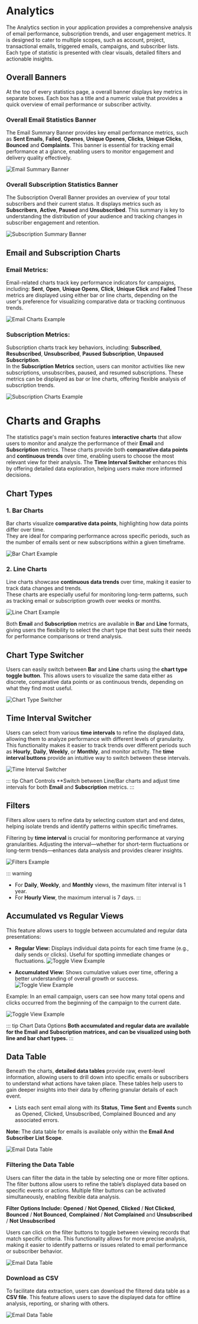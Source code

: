 # Analytics

The Analytics section in your application provides a comprehensive analysis of email performance, subscription trends, and user engagement metrics. It is designed to cater to multiple scopes, such as account, project, transactional emails, triggered emails, campaigns, and subscriber lists. Each type of statistic is presented with clear visuals, detailed filters and actionable insights.


## Overall Banners

At the top of every statistics page, a overall banner displays key metrics in separate boxes. Each box has a title and a numeric value that provides a quick overview of email performance or subscriber activity.

### **Overall Email Statistics Banner**

The Email Summary Banner provides key email performance metrics, such as **Sent Emails**, **Failed**, **Openes**, **Unique Openes**, **Clicks**, **Unique Clicks**, **Bounced** and **Complaints**. This banner is essential for tracking email performance at a glance, enabling users to monitor engagement and delivery quality effectively.

![Email Summary Banner](./statistics-email-overall-banner.webp)

### **Overall Subscription Statistics Banner**

The Subscription Overall Banner provides an overview of your total subscribers and their current status. It displays metrics such as **Subscribers**, **Active**, **Paused** and **Unsubscribed**. This summary is key to understanding the distribution of your audience and tracking changes in subscriber engagement and retention.


![Subscription Summary Banner](./statistics-subscription-overall-banner.webp)


## Email and Subscription Charts

### Email Metrics:
Email-related charts track key performance indicators for campaigns, including: **Sent**, **Open**, **Unique Opens**, **Click**, **Unique Click** and **Failed**
These metrics are displayed using either bar or line charts, depending on the user's preference for visualizing comparative data or tracking continuous trends.

![Email Charts Example](./statistics-email-bar-chart.webp)

### Subscription Metrics:
Subscription charts track key behaviors, including: **Subscribed**, **Resubscribed**, **Unsubscribed**, **Paused Subscription**, **Unpaused Subscription**.  
In the **Subscription Metrics** section, users can monitor activities like new subscriptions, unsubscribes, paused, and resumed subscriptions. These metrics can be displayed as bar or line charts, offering flexible analysis of subscription trends.


![Subscription Charts Example](./statistics-subscription-bar-chart.webp)


# Charts and Graphs

The statistics page's main section features **interactive charts** that allow users to monitor and analyze the performance of their **Email** and **Subscription** metrics. These charts provide both **comparative data points**  and **continuous trends** over time, enabling users to choose the most relevant view for their analysis. The **Time Interval Switcher** enhances this by offering detailed data exploration, helping users make more informed decisions.


## Chart Types

### 1. Bar Charts
Bar charts visualize **comparative data points**, highlighting how data points differ over time.  
They are ideal for comparing performance across specific periods, such as the number of emails sent or new subscriptions within a given timeframe.

![Bar Chart Example](./statistics-bar-chart-example.webp)

### 2. Line Charts
Line charts showcase **continuous data trends** over time, making it easier to track data changes and trends.  
These charts are especially useful for monitoring long-term patterns, such as tracking email or subscription growth over weeks or months.

![Line Chart Example](./statistics-line-chart-example.webp)

Both **Email** and **Subscription** metrics are available in **Bar** and **Line** formats, giving users the flexibility to select the chart type that best suits their needs for performance comparisons or trend analysis.


## Chart Type Switcher

Users can easily switch between **Bar** and **Line** charts using the **chart type toggle button**. This allows users to visualize the same data either as discrete, comparative data points or as continuous trends, depending on what they find most useful.


![Chart Type Switcher](./statistics-chart-type-toggle-btn.webp)


## Time Interval Switcher

Users can select from various **time intervals** to refine the displayed data, allowing them to analyze performance with different levels of granularity. This functionality makes it easier to track trends over different periods such as **Hourly**, **Daily**, **Weekly**, or **Monthly**, and monitor activity. The **time interval buttons** provide an intuitive way to switch between these intervals.

![Time Interval Switcher](./statistics-chart-time-view-toggle-btn.webp)



::: tip Chart Controls
**Switch between Line/Bar charts and adjust time intervals for both **Email** and **Subscription** metrics.
:::

## Filters

Filters allow users to refine data by selecting custom start and end dates, helping isolate trends and identify patterns within specific timeframes.

Filtering by **time interval** is crucial for monitoring performance at varying granularities. Adjusting the interval—whether for short-term fluctuations or long-term trends—enhances data analysis and provides clearer insights.

![Filters Example](./statistics-chart-filter.webp)


::: warning
- For **Daily**, **Weekly**, and **Monthly** views, the maximum filter interval is 1 year.
- For **Hourly View**, the maximum interval is 7 days.
:::


## Accumulated vs Regular Views

This feature allows users to toggle between accumulated and regular data presentations:

- **Regular View:** Displays individual data points for each time frame (e.g., daily sends or clicks). Useful for spotting immediate changes or fluctuations.
    ![Toggle View Example](./statistics-regular-data-chart.webp)

- **Accumulated View:** Shows cumulative values over time, offering a better understanding of overall growth or success.
    ![Toggle View Example](./statistics-accumulated-data-chart.webp)

Example: In an email campaign, users can see how many total opens and clicks occurred from the beginning of the campaign to the current date.

![Toggle View Example](./statistics-chart-accumulated-toggle-btn.webp)


::: tip Chart Data Options
**Both accumulated and regular data are available for the **Email** and **Subscription** matrices, and can be visualized using both line and bar chart types.**
:::


## Data Table

Beneath the charts, **detailed data tables** provide raw, event-level information, allowing users to drill down into specific emails or subscribers to understand what actions have taken place. These tables help users to gain deeper insights into their data by offering granular details of each event.

- Lists each sent email along with its **Status**, **Time Sent** and **Events** sunch as Opened, Clicked, Unsubscribed, Complained Bounced and any associated errors.

**Note:** The data table for emails is available only within the **Email And Subscriber List Scope**.

![Email Data Table](./statistics-data-table.webp)


### **Filtering the Data Table**

Users can filter the data in the table by selecting one or more filter options. The filter buttons allow users to refine the table’s displayed data based on specific events or actions. Multiple filter buttons can be activated simultaneously, enabling flexible data analysis.

**Filter Options Include:** **Opened** / **Not Opened**, **Clicked** / **Not Clicked**,  **Bounced** / **Not Bounced**, **Complained** / **Not Complained** and **Unsubscribed** / **Not Unsubscribed**

Users can click on the filter buttons to toggle between viewing records that match specific criteria. This functionality allows for more precise analysis, making it easier to identify patterns or issues related to email performance or subscriber behavior.


![Email Data Table](./statistics-data-table-filter.webp)

### **Download as CSV**

To facilitate data extraction, users can download the filtered data table as a **CSV file**. This feature allows users to save the displayed data for offline analysis, reporting, or sharing with others.


![Email Data Table](./statistics-data-table-dawnload.webp)